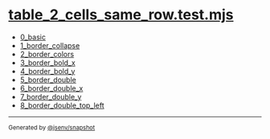 # [table_2_cells_same_row.test.mjs](../table_2_cells_same_row.test.mjs)


- [0_basic](0_basic/0_basic.md)
- [1_border_collapse](1_border_collapse/1_border_collapse.md)
- [2_border_colors](2_border_colors/2_border_colors.md)
- [3_border_bold_x](3_border_bold_x/3_border_bold_x.md)
- [4_border_bold_y](4_border_bold_y/4_border_bold_y.md)
- [5_border_double](5_border_double/5_border_double.md)
- [6_border_double_x](6_border_double_x/6_border_double_x.md)
- [7_border_double_y](7_border_double_y/7_border_double_y.md)
- [8_border_double_top_left](8_border_double_top_left/8_border_double_top_left.md)

---

<sub>
  Generated by <a href="https://github.com/jsenv/core/tree/main/packages/independent/snapshot">@jsenv/snapshot</a>
</sub>
